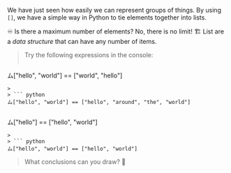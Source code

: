We have just seen how easily we can represent groups of things. By using `[]`, we have a simple way in Python to tie elements together into lists.

♾️️ Is there a maximum number of elements? No, there is no limit! 🏗️ List are a _data structure_ that can have any number of items.

> Try the following expressions in the console:
>
> ``` python
ム["hello", "world"] == ["world", "hello"]
```
>
> ``` python
ム["hello", "world"] == ["hello", "around", "the", "world"]
```
>
> ``` python
ム["hello"] == ["hello", "world"]
```
>
> ``` python
ム["hello", "world"] == ["hello", "world"]
```
> What conclusions can you draw? :thought_balloon: